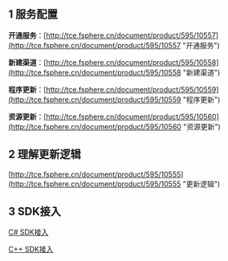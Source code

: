 ## 1 服务配置

**开通服务**：[http://tce.fsphere.cn/document/product/595/10557](http://tce.fsphere.cn/document/product/595/10557 "开通服务")

**新建渠道**：[http://tce.fsphere.cn/document/product/595/10558](http://tce.fsphere.cn/document/product/595/10558 "新建渠道")  

**程序更新**：[http://tce.fsphere.cn/document/product/595/10559](http://tce.fsphere.cn/document/product/595/10559 "程序更新")

**资源更新**：[http://tce.fsphere.cn/document/product/595/10560](http://tce.fsphere.cn/document/product/595/10560 "资源更新")  

## 2 理解更新逻辑

[http://tce.fsphere.cn/document/product/595/10555](http://tce.fsphere.cn/document/product/595/10555 "更新逻辑")


## 3 SDK接入

[C# SDK接入](http://tce.fsphere.cn/document/product/595/10564)

[C++ SDK接入](http://tce.fsphere.cn/document/product/595/10568)